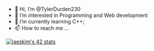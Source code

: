 - 👋 Hi, I’m @TylerDurden230
- 👀 I’m interested in Programming and Web development
- 🌱 I’m currently learning C++;
- 📫 How to reach me ...

<!---
TylerDurden230/TylerDurden230 is a ✨ special ✨ repository because its `README.md` (this file) appears on your GitHub profile.
You can click the Preview link to take a look at your changes.
--->


[![jaeskim's 42 stats](https://badge42.herokuapp.com/api/stats/fd-agnes?darkmode=trueprivacyEmail=true)](https://github.com/JaeSeoKim/badge42)
